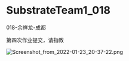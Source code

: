 # SubstrateTeam1_018

018-余祥龙-成都



第四次作业提交，请指教


![Screenshot_from_2022-01-23_20-37-22.png](https://github.com/WatsonYu007/SubstrateTeam1_018/blob/kitties/README.assets/Screenshot%20from%202022-01-23%2020-37-22.png)

